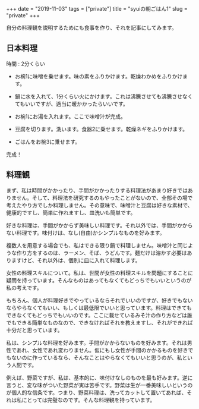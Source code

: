+++
date = "2019-11-03"
tags = ["private"]
title = "syuiの朝ごはん1"
slug = "private"
+++

自分の料理観を説明するためにも食事を作り、それを記事にしてみます。

## 日本料理


時間 : 2分くらい

- お椀1に味噌を乗せます。味の素をふりかけます。乾燥わかめをふりかけます。

- 鍋に水を入れて、1分くらい火にかけます。これは沸騰させても沸騰させなくてもいいですが、適当に暖かかったらいいです。

- お椀1にお湯を入れます。ここで味噌汁が完成。

- 豆腐を切ります。洗います。食器2に乗せます。乾燥ネギをふりかけます。

- ごはんをお椀3に乗せます。

完成！

## 料理観

まず、私は時間がかかったり、手間がかかったりする料理法があまり好きではありません。そして、料理法を研究するのもやったことがないので、全部その場で考えたやり方でしか料理しません。その意味で、味噌汁と豆腐は好きな素材で、健康的ですし、簡単に作れますし、皿洗いも簡単です。

好きな料理は、手間がかからず美味しい料理です。それ以外では、手間がかからない料理です。味付けは、なし(自由)かシンプルなものを好みます。

複数人を用意する場合でも、私はできる限り鍋で料理しません。味噌汁と同じような作り方をするのは、ラーメン、そば、うどんです。麺だけは溶かす必要はありますけど、それ以外は、個別に皿に入れて料理します。

女性の料理スキルについて。私は、世間が女性の料理スキルを問題にすることに疑問を持っています。そんなものはあってもなくてもどっちでもいいというのが私の考えです。

もちろん、個人が料理好きでやっているならそれでいいのですが、好きでもないならやらなくてもいい、もしくは最低限でいいと思っています。料理はできてもできなくてもどっちでもいいのです。ここに載せているみそ汁の作り方などは誰でもできる簡単なものなので、できなければそれを教えますし、それができれば十分だと思っています。

私は、シンプルな料理を好みます。手間がかからないものを好みます。それは男性であれ、女性であれ変わりません。仮にもし女性が手間のかかるものを好きでもないのに作っているなら、そんなことはやらなくてもいいと思うのが、私という人間です。

例えば、野菜ですが、私は、基本的に、味付けなしのものを最も好みます。逆に言うと、変な味がついた野菜が実は苦手です。野菜は生が一番美味しいというのが個人的な信条です。つまり、野菜料理は、洗ってカットして置いてあれば、それは私にとっては完璧なのです。そんな料理観を持っています。

